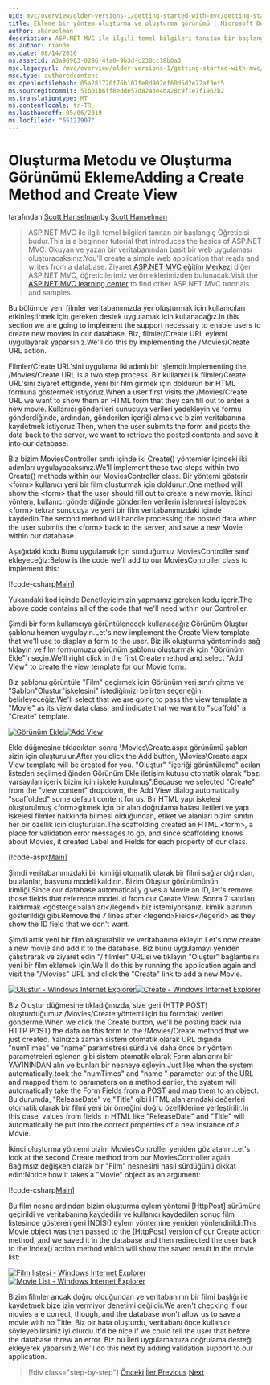 ```yaml
---
uid: mvc/overview/older-versions-1/getting-started-with-mvc/getting-started-with-mvc-part6
title: Ekleme bir yöntem oluşturma ve oluşturma görünümü | Microsoft Docs
author: shanselman
description: ASP.NET MVC ile ilgili temel bilgileri tanıtan bir başlangıç Öğreticisi budur. Okuyan ve yazan bir veritabanından basit bir web uygulaması oluşturun.
ms.author: riande
ms.date: 08/14/2010
ms.assetid: a3a90963-0286-4fa0-9b3d-c230cc18b0a3
msc.legacyurl: /mvc/overview/older-versions-1/getting-started-with-mvc/getting-started-with-mvc-part6
msc.type: authoredcontent
ms.openlocfilehash: 05a281720f76b107fe8d902ef60d5d2e72af3ef5
ms.sourcegitcommit: 51b01b6ff8edde57d8243e4da28c9f1e7f1962b2
ms.translationtype: MT
ms.contentlocale: tr-TR
ms.lasthandoff: 05/06/2019
ms.locfileid: "65122907"
---
```

# <a name="adding-a-create-method-and-create-view"></a><span data-ttu-id="df498-104">Oluşturma Metodu ve Oluşturma Görünümü Ekleme</span><span class="sxs-lookup"><span data-stu-id="df498-104">Adding a Create Method and Create View</span></span>

<span data-ttu-id="df498-105">tarafından [Scott Hanselman](https://github.com/shanselman)</span><span class="sxs-lookup"><span data-stu-id="df498-105">by [Scott Hanselman](https://github.com/shanselman)</span></span>

> <span data-ttu-id="df498-106">ASP.NET MVC ile ilgili temel bilgileri tanıtan bir başlangıç Öğreticisi budur.</span><span class="sxs-lookup"><span data-stu-id="df498-106">This is a beginner tutorial that introduces the basics of ASP.NET MVC.</span></span> <span data-ttu-id="df498-107">Okuyan ve yazan bir veritabanından basit bir web uygulaması oluşturacaksınız.</span><span class="sxs-lookup"><span data-stu-id="df498-107">You'll create a simple web application that reads and writes from a database.</span></span> <span data-ttu-id="df498-108">Ziyaret [ASP.NET MVC eğitim Merkezi](../../../index.md) diğer ASP.NET MVC, öğreticilerimiz ve örneklerimizden bulunacak.</span><span class="sxs-lookup"><span data-stu-id="df498-108">Visit the [ASP.NET MVC learning center](../../../index.md) to find other ASP.NET MVC tutorials and samples.</span></span>

<span data-ttu-id="df498-109">Bu bölümde yeni filmler veritabanımızda yer oluşturmak için kullanıcıları etkinleştirmek için gereken destek uygulamak için kullanacağız.</span><span class="sxs-lookup"><span data-stu-id="df498-109">In this section we are going to implement the support necessary to enable users to create new movies in our database.</span></span> <span data-ttu-id="df498-110">Biz, filmler/Create URL eylemi uygulayarak yaparsınız.</span><span class="sxs-lookup"><span data-stu-id="df498-110">We'll do this by implementing the /Movies/Create URL action.</span></span>

<span data-ttu-id="df498-111">Filmler/Create URL'sini uygulama iki adımlı bir işlemdir.</span><span class="sxs-lookup"><span data-stu-id="df498-111">Implementing the /Movies/Create URL is a two step process.</span></span> <span data-ttu-id="df498-112">Bir kullanıcı ilk filmler/Create URL'sini ziyaret ettiğinde, yeni bir film girmek için doldurun bir HTML formuna göstermek istiyoruz.</span><span class="sxs-lookup"><span data-stu-id="df498-112">When a user first visits the /Movies/Create URL we want to show them an HTML form that they can fill out to enter a new movie.</span></span> <span data-ttu-id="df498-113">Kullanıcı gönderileri sunucuya verileri yedekleyin ve formu gönderdiğinde, ardından, gönderilen içeriği almak ve bizim veritabanına kaydetmek istiyoruz.</span><span class="sxs-lookup"><span data-stu-id="df498-113">Then, when the user submits the form and posts the data back to the server, we want to retrieve the posted contents and save it into our database.</span></span>

<span data-ttu-id="df498-114">Biz bizim MoviesController sınıfı içinde iki Create() yöntemler içindeki iki adımları uygulayacaksınız.</span><span class="sxs-lookup"><span data-stu-id="df498-114">We'll implement these two steps within two Create() methods within our MoviesController class.</span></span> <span data-ttu-id="df498-115">Bir yöntemi gösterir &lt;form&gt; kullanıcı yeni bir film oluşturmak için doldurun.</span><span class="sxs-lookup"><span data-stu-id="df498-115">One method will show the &lt;form&gt; that the user should fill out to create a new movie.</span></span> <span data-ttu-id="df498-116">İkinci yöntem, kullanıcı gönderdiğinde gönderilen verilerin işlenmesi işleyecek &lt;form&gt; tekrar sunucuya ve yeni bir film veritabanımızdaki içinde kaydedin.</span><span class="sxs-lookup"><span data-stu-id="df498-116">The second method will handle processing the posted data when the user submits the &lt;form&gt; back to the server, and save a new Movie within our database.</span></span>

<span data-ttu-id="df498-117">Aşağıdaki kodu Bunu uygulamak için sunduğumuz MoviesController sınıf ekleyeceğiz:</span><span class="sxs-lookup"><span data-stu-id="df498-117">Below is the code we'll add to our MoviesController class to implement this:</span></span>

[!code-csharp[Main](getting-started-with-mvc-part6/samples/sample1.cs)]

<span data-ttu-id="df498-118">Yukarıdaki kod içinde Denetleyicimizin yapmamız gereken kodu içerir.</span><span class="sxs-lookup"><span data-stu-id="df498-118">The above code contains all of the code that we'll need within our Controller.</span></span>

<span data-ttu-id="df498-119">Şimdi bir form kullanıcıya görüntülenecek kullanacağız Görünüm Oluştur şablonu hemen uygulayın.</span><span class="sxs-lookup"><span data-stu-id="df498-119">Let's now implement the Create View template that we'll use to display a form to the user.</span></span> <span data-ttu-id="df498-120">Biz ilk oluşturma yönteminde sağ tıklayın ve film formumuzu görünüm şablonu oluşturmak için "Görünüm Ekle"'ı seçin.</span><span class="sxs-lookup"><span data-stu-id="df498-120">We'll right click in the first Create method and select "Add View" to create the view template for our Movie form.</span></span>

<span data-ttu-id="df498-121">Biz şablonu görüntüle "Film" geçirmek için Görünüm veri sınıfı gitme ve "Şablon"Oluştur"iskelesini" istediğimizi belirten seçeneğini belirleyeceğiz.</span><span class="sxs-lookup"><span data-stu-id="df498-121">We'll select that we are going to pass the view template a "Movie" as its view data class, and indicate that we want to "scaffold" a "Create" template.</span></span>

<span data-ttu-id="df498-122">[![Görünüm Ekle](getting-started-with-mvc-part6/_static/image2.png)](getting-started-with-mvc-part6/_static/image1.png)</span><span class="sxs-lookup"><span data-stu-id="df498-122">[![Add View](getting-started-with-mvc-part6/_static/image2.png)](getting-started-with-mvc-part6/_static/image1.png)</span></span>

<span data-ttu-id="df498-123">Ekle düğmesine tıkladıktan sonra \Movies\Create.aspx görünümü şablon sizin için oluşturulur.</span><span class="sxs-lookup"><span data-stu-id="df498-123">After you click the Add button, \Movies\Create.aspx View template will be created for you.</span></span> <span data-ttu-id="df498-124">"Oluştur" "içeriği görüntüleme" açılan listeden seçilmediğinden Görünüm Ekle iletişim kutusu otomatik olarak "bazı varsayılan içerik bizim için iskele kurulmuş".</span><span class="sxs-lookup"><span data-stu-id="df498-124">Because we selected "Create" from the "view content" dropdown, the Add View dialog automatically "scaffolded" some default content for us.</span></span> <span data-ttu-id="df498-125">Bir HTML yapı iskelesi oluşturulmuş &lt;form&gt;gitmek için bir alan doğrulama hatası iletileri ve yapı iskelesi filmler hakkında bilmesi olduğundan, etiket ve alanları bizim sınıfın her bir özellik için oluşturulan.</span><span class="sxs-lookup"><span data-stu-id="df498-125">The scaffolding created an HTML &lt;form&gt;, a place for validation error messages to go, and since scaffolding knows about Movies, it created Label and Fields for each property of our class.</span></span>

[!code-aspx[Main](getting-started-with-mvc-part6/samples/sample2.aspx)]

<span data-ttu-id="df498-126">Şimdi veritabanımızdaki bir kimliği otomatik olarak bir filmi sağlandığından, bu alanlar, başvuru modeli kaldırın. Bizim Oluştur görünümünün kimliği.</span><span class="sxs-lookup"><span data-stu-id="df498-126">Since our database automatically gives a Movie an ID, let's remove those fields that reference model.Id from our Create View.</span></span> <span data-ttu-id="df498-127">Sonra 7 satırları kaldırmak &lt;gösterge&gt;alanları&lt;/legend&gt; biz istemiyorsanız, kimlik alanının gösterildiği gibi.</span><span class="sxs-lookup"><span data-stu-id="df498-127">Remove the 7 lines after &lt;legend&gt;Fields&lt;/legend&gt; as they show the ID field that we don't want.</span></span>

<span data-ttu-id="df498-128">Şimdi artık yeni bir film oluşturabilir ve veritabanına ekleyin.</span><span class="sxs-lookup"><span data-stu-id="df498-128">Let's now create a new movie and add it to the database.</span></span> <span data-ttu-id="df498-129">Biz bunu uygulamayı yeniden çalıştırarak ve ziyaret edin "/ filmler" URL'si ve tıklayın "Oluştur" bağlantısını yeni bir film eklemek için.</span><span class="sxs-lookup"><span data-stu-id="df498-129">We'll do this by running the application again and visit the "/Movies" URL and click the "Create" link to add a new Movie.</span></span>

<span data-ttu-id="df498-130">[![Oluştur - Windows Internet Explorer](getting-started-with-mvc-part6/_static/image4.png)](getting-started-with-mvc-part6/_static/image3.png)</span><span class="sxs-lookup"><span data-stu-id="df498-130">[![Create - Windows Internet Explorer](getting-started-with-mvc-part6/_static/image4.png)](getting-started-with-mvc-part6/_static/image3.png)</span></span>

<span data-ttu-id="df498-131">Biz Oluştur düğmesine tıkladığınızda, size geri (HTTP POST) oluşturduğumuz /Movies/Create yöntemi için bu formdaki verileri gönderme.</span><span class="sxs-lookup"><span data-stu-id="df498-131">When we click the Create button, we'll be posting back (via HTTP POST) the data on this form to the /Movies/Create method that we just created.</span></span> <span data-ttu-id="df498-132">Yalnızca zaman sistem otomatik olarak URL dışında "numTimes" ve "name" parametresi sürdü ve daha önce bir yöntem parametreleri eşlenen gibi sistem otomatik olarak Form alanlarını bir YAYININDAN alın ve bunları bir nesneye eşleyin.</span><span class="sxs-lookup"><span data-stu-id="df498-132">Just like when the system automatically took the "numTimes" and "name " parameter out of the URL and mapped them to parameters on a method earlier, the system will automatically take the Form Fields from a POST and map them to an object.</span></span> <span data-ttu-id="df498-133">Bu durumda, "ReleaseDate" ve "Title" gibi HTML alanlarındaki değerleri otomatik olarak bir filmi yeni bir örneğini doğru özelliklerine yerleştirilir.</span><span class="sxs-lookup"><span data-stu-id="df498-133">In this case, values from fields in HTML like "ReleaseDate" and "Title" will automatically be put into the correct properties of a new instance of a Movie.</span></span>

<span data-ttu-id="df498-134">İkinci oluşturma yöntemi bizim MoviesController yeniden göz atalım.</span><span class="sxs-lookup"><span data-stu-id="df498-134">Let's look at the second Create method from our MoviesController again.</span></span> <span data-ttu-id="df498-135">Bağımsız değişken olarak bir "Film" nesnesini nasıl sürdüğünü dikkat edin:</span><span class="sxs-lookup"><span data-stu-id="df498-135">Notice how it takes a "Movie" object as an argument:</span></span>

[!code-csharp[Main](getting-started-with-mvc-part6/samples/sample3.cs)]

<span data-ttu-id="df498-136">Bu film nesne ardından bizim oluşturma eylem yöntemi [HttpPost] sürümüne geçirildi ve veritabanına kaydedilir ve kullanıcı kaydedilen sonuç film listesinde gösteren geri İNDİS() eylem yöntemine yeniden yönlendirildi:</span><span class="sxs-lookup"><span data-stu-id="df498-136">This Movie object was then passed to the [HttpPost] version of our Create action method, and we saved it in the database and then redirected the user back to the Index() action method which will show the saved result in the movie list:</span></span>

<span data-ttu-id="df498-137">[![Film listesi - Windows Internet Explorer](getting-started-with-mvc-part6/_static/image6.png)](getting-started-with-mvc-part6/_static/image5.png)</span><span class="sxs-lookup"><span data-stu-id="df498-137">[![Movie List - Windows Internet Explorer](getting-started-with-mvc-part6/_static/image6.png)](getting-started-with-mvc-part6/_static/image5.png)</span></span>

<span data-ttu-id="df498-138">Bizim filmler ancak doğru olduğundan ve veritabanının bir filmi başlığı ile kaydetmek bize izin vermiyor denetimi değildir.</span><span class="sxs-lookup"><span data-stu-id="df498-138">We aren't checking if our movies are correct, though, and the database won't allow us to save a movie with no Title.</span></span> <span data-ttu-id="df498-139">Biz bir hata oluşturdu, veritabanı önce kullanıcı söyleyebilirsiniz iyi olurdu.</span><span class="sxs-lookup"><span data-stu-id="df498-139">It'd be nice if we could tell the user that before the database threw an error.</span></span> <span data-ttu-id="df498-140">Biz bu İleri uygulamamıza doğrulama desteği ekleyerek yaparsınız.</span><span class="sxs-lookup"><span data-stu-id="df498-140">We'll do this next by adding validation support to our application.</span></span>

> [!div class="step-by-step"]
> <span data-ttu-id="df498-141">[Önceki](getting-started-with-mvc-part5.md)
> [İleri](getting-started-with-mvc-part7.md)</span><span class="sxs-lookup"><span data-stu-id="df498-141">[Previous](getting-started-with-mvc-part5.md)
[Next](getting-started-with-mvc-part7.md)</span></span>
